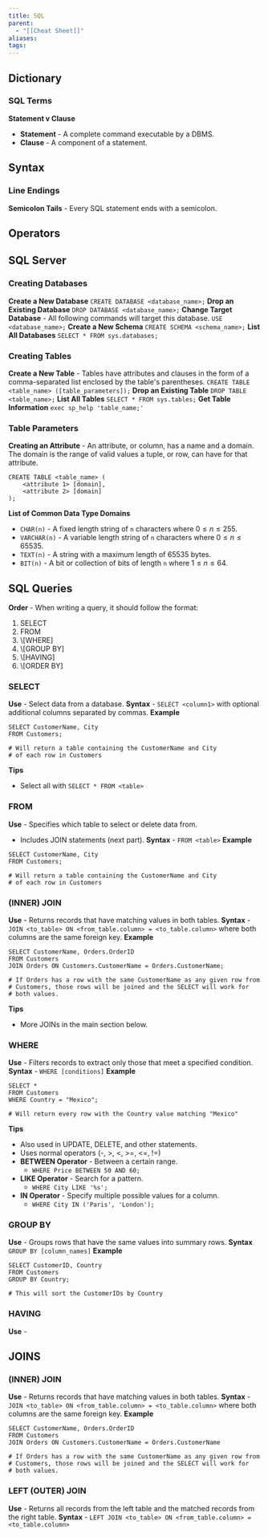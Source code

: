 ```yaml
---
title: SQL
parent:
  - "[[Cheat Sheet]]"
aliases: 
tags:
---
```

## Dictionary
### SQL Terms
**Statement v Clause**
- **Statement** - A complete command executable by a DBMS.
- **Clause** - A component of a statement.
## Syntax
### Line Endings
**Semicolon Tails** - Every SQL statement ends with a semicolon.
## Operators
###
## SQL Server
### Creating Databases
**Create a New Database**
	`CREATE DATABASE <database_name>;`
**Drop an Existing Database**
	`DROP DATABASE <database_name>;`
**Change Target Database** - All following commands will target this database.
	`USE <database_name>;`
**Create a New Schema**
	`CREATE SCHEMA <schema_name>;`
**List All Databases**
	`SELECT * FROM sys.databases;`
### Creating Tables
**Create a New Table** - Tables have attributes and clauses in the form of a comma-separated list enclosed by the table's parentheses.
	`CREATE TABLE <table_name> ([table_parameters]);`
**Drop an Existing Table**
	`DROP TABLE <table_name>;`
**List All Tables**
	`SELECT * FROM sys.tables;`
**Get Table Information**
	`exec sp_help 'table_name;'`
### Table Parameters
**Creating an Attribute** - An attribute, or column, has a name and a domain. The domain is the range of valid values a tuple, or row, can have for that attribute.
```
CREATE TABLE <table_name> (
	<attribute 1> [domain],
	<attribute 2> [domain]
);
```
**List of Common Data Type Domains**
- `CHAR(n)` - A fixed length string of `n` characters where $0 \le n \le 255$.
- `VARCHAR(n)` - A variable length string of `n` characters where $0 \le n \le 65535$.
- `TEXT(n)` - A string with a maximum length of 65535 bytes.
- `BIT(n)` - A bit or collection of bits of length `n` where $1 \le n \le 64$.
## SQL Queries
**Order** - When writing a query, it should follow the format:
1. SELECT
2. FROM
3. \\\[WHERE]
4. \\\[GROUP BY]
5. \\\[HAVING]
6. \\\[ORDER BY]
### SELECT
**Use** - Select data from a database.
**Syntax** - `SELECT <column1>` with optional additional columns separated by commas.
**Example**
```
SELECT CustomerName, City
FROM Customers;

# Will return a table containing the CustomerName and City
# of each row in Customers
```
**Tips**
- Select all with `SELECT * FROM <table>`
### FROM
**Use** - Specifies which table to select or delete data from.
- Includes JOIN statements (next part).
**Syntax** - `FROM <table>`
**Example**
```
SELECT CustomerName, City
FROM Customers;

# Will return a table containing the CustomerName and City
# of each row in Customers
```
### (INNER) JOIN
**Use** - Returns records that have matching values in both tables.
**Syntax** -  `JOIN <to_table> ON <from_table.column> = <to_table.column>` where both columns are the same foreign key.
**Example**
```
SELECT CustomerName, Orders.OrderID
FROM Customers
JOIN Orders ON Customers.CustomerName = Orders.CustomerName;

# If Orders has a row with the same CustomerName as any given row from # Customers, those rows will be joined and the SELECT will work for
# both values.
```
**Tips**
- More JOINs in the main section below.
### WHERE
**Use** - Filters records to extract only those that meet a specified condition.
**Syntax** - `WHERE [conditions]`
**Example**
```
SELECT *
FROM Customers
WHERE Country = "Mexico";

# Will return every row with the Country value matching "Mexico"
```
**Tips**
- Also used in UPDATE, DELETE, and other statements.
- Uses normal operators (-, >, <, >=, <=, !=)
- **BETWEEN Operator** - Between a certain range.
	- `WHERE Price BETWEEN 50 AND 60;`
- **LIKE Operator** - Search for a pattern.
	- `WHERE City LIKE '%s';`
- **IN Operator** - Specify multiple possible values for a column.
	- `WHERE City IN ('Paris', 'London');`
### GROUP BY
**Use** - Groups rows that have the same values into summary rows.
**Syntax** `GROUP BY [column_names]`
**Example**
```
SELECT CustomerID, Country
FROM Customers
GROUP BY Country;

# This will sort the CustomerIDs by Country
```
### HAVING
**Use** - 
## JOINS
### (INNER) JOIN
**Use** - Returns records that have matching values in both tables.
**Syntax** -  `JOIN <to_table> ON <from_table.column> = <to_table.column>` where both columns are the same foreign key.
**Example**
```
SELECT CustomerName, Orders.OrderID
FROM Customers
JOIN Orders ON Customers.CustomerName = Orders.CustomerName

# If Orders has a row with the same CustomerName as any given row from # Customers, those rows will be joined and the SELECT will work for
# both values.
```
### LEFT (OUTER) JOIN
**Use** - Returns all records from the left table and the matched records from the right table.
**Syntax** - `LEFT JOIN <to_table> ON <from_table.column> = <to_table.column>`